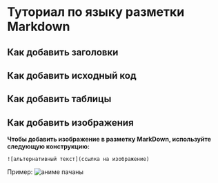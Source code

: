 # Туториал по языку разметки Markdown

## Как добавить заголовки

## Как добавить исходный код

## Как добавить таблицы

## Как добавить изображения

**Чтобы добавить изображение в разметку MarkDown, используйте следующую конструкцию:**
```
![альтернативный текст](ссылка на изображение)
```
Пример:
![аниме пачаны](https://awesomereviews.ru/wp-content/uploads/2018/10/Веселье-752x440.jpg)